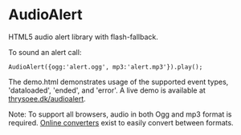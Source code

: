AudioAlert
==========

HTML5 audio alert library with flash-fallback.

To sound an alert call:

    AudioAlert({ogg:'alert.ogg', mp3:'alert.mp3'}).play();

The demo.html demonstrates usage of the supported event types, 'dataloaded', 'ended', and 'error'. A live demo is available at [thrysoee.dk/audioalert](http://thrysoee.dk/audioalert).


Note: To support all browsers, audio in both Ogg and mp3 format is required. [Online converters](http://audio.online-convert.com) exist to easily convert between formats.


